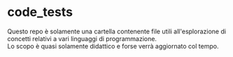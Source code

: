 # code_tests

Questo repo è solamente una cartella contenente file utili all'esplorazione di concetti relativi a 
vari linguaggi di programmazione.<br>
Lo scopo è quasi solamente didattico e forse verrà aggiornato col tempo.
